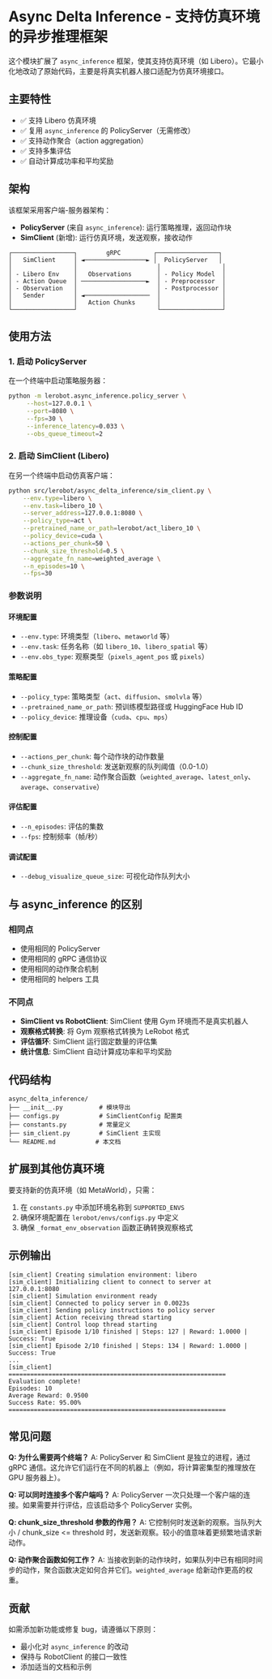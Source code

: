 # Async Delta Inference - 支持仿真环境的异步推理框架

这个模块扩展了 `async_inference` 框架，使其支持仿真环境（如 Libero）。它最小化地改动了原始代码，主要是将真实机器人接口适配为仿真环境接口。

## 主要特性

- ✅ 支持 Libero 仿真环境
- ✅ 复用 `async_inference` 的 PolicyServer（无需修改）
- ✅ 支持动作聚合（action aggregation）
- ✅ 支持多集评估
- ✅ 自动计算成功率和平均奖励

## 架构

该框架采用客户端-服务器架构：

- **PolicyServer** (来自 `async_inference`): 运行策略推理，返回动作块
- **SimClient** (新增): 运行仿真环境，发送观察，接收动作

```
┌─────────────────┐        gRPC         ┌─────────────────┐
│   SimClient     │ ◄─────────────────► │  PolicyServer   │
│                 │                      │                 │
│ - Libero Env    │   Observations       │ - Policy Model  │
│ - Action Queue  │ ──────────────────►  │ - Preprocessor  │
│ - Observation   │                      │ - Postprocessor │
│   Sender        │ ◄──────────────────  │                 │
│                 │   Action Chunks      │                 │
└─────────────────┘                      └─────────────────┘
```

## 使用方法

### 1. 启动 PolicyServer

在一个终端中启动策略服务器：

```bash
python -m lerobot.async_inference.policy_server \
     --host=127.0.0.1 \
     --port=8080 \
     --fps=30 \
     --inference_latency=0.033 \
     --obs_queue_timeout=2
```

### 2. 启动 SimClient (Libero)

在另一个终端中启动仿真客户端：

```bash
python src/lerobot/async_delta_inference/sim_client.py \
    --env.type=libero \
    --env.task=libero_10 \
    --server_address=127.0.0.1:8080 \
    --policy_type=act \
    --pretrained_name_or_path=lerobot/act_libero_10 \
    --policy_device=cuda \
    --actions_per_chunk=50 \
    --chunk_size_threshold=0.5 \
    --aggregate_fn_name=weighted_average \
    --n_episodes=10 \
    --fps=30
```

### 参数说明

#### 环境配置
- `--env.type`: 环境类型（`libero`、`metaworld` 等）
- `--env.task`: 任务名称（如 `libero_10`、`libero_spatial` 等）
- `--env.obs_type`: 观察类型（`pixels_agent_pos` 或 `pixels`）

#### 策略配置
- `--policy_type`: 策略类型（`act`、`diffusion`、`smolvla` 等）
- `--pretrained_name_or_path`: 预训练模型路径或 HuggingFace Hub ID
- `--policy_device`: 推理设备（`cuda`、`cpu`、`mps`）

#### 控制配置
- `--actions_per_chunk`: 每个动作块的动作数量
- `--chunk_size_threshold`: 发送新观察的队列阈值（0.0-1.0）
- `--aggregate_fn_name`: 动作聚合函数（`weighted_average`、`latest_only`、`average`、`conservative`）

#### 评估配置
- `--n_episodes`: 评估的集数
- `--fps`: 控制频率（帧/秒）

#### 调试配置
- `--debug_visualize_queue_size`: 可视化动作队列大小

## 与 async_inference 的区别

### 相同点
- 使用相同的 PolicyServer
- 使用相同的 gRPC 通信协议
- 使用相同的动作聚合机制
- 使用相同的 helpers 工具

### 不同点
- **SimClient vs RobotClient**: SimClient 使用 Gym 环境而不是真实机器人
- **观察格式转换**: 将 Gym 观察格式转换为 LeRobot 格式
- **评估循环**: SimClient 运行固定数量的评估集
- **统计信息**: SimClient 自动计算成功率和平均奖励

## 代码结构

```
async_delta_inference/
├── __init__.py          # 模块导出
├── configs.py           # SimClientConfig 配置类
├── constants.py         # 常量定义
├── sim_client.py        # SimClient 主实现
└── README.md           # 本文档
```

## 扩展到其他仿真环境

要支持新的仿真环境（如 MetaWorld），只需：

1. 在 `constants.py` 中添加环境名称到 `SUPPORTED_ENVS`
2. 确保环境配置在 `lerobot/envs/configs.py` 中定义
3. 确保 `_format_env_observation` 函数正确转换观察格式

## 示例输出

```
[sim_client] Creating simulation environment: libero
[sim_client] Initializing client to connect to server at 127.0.0.1:8080
[sim_client] Simulation environment ready
[sim_client] Connected to policy server in 0.0023s
[sim_client] Sending policy instructions to policy server
[sim_client] Action receiving thread starting
[sim_client] Control loop thread starting
[sim_client] Episode 1/10 finished | Steps: 127 | Reward: 1.0000 | Success: True
[sim_client] Episode 2/10 finished | Steps: 134 | Reward: 1.0000 | Success: True
...
[sim_client] 
============================================================
Evaluation complete!
Episodes: 10
Average Reward: 0.9500
Success Rate: 95.00%
============================================================
```

## 常见问题

**Q: 为什么需要两个终端？**
A: PolicyServer 和 SimClient 是独立的进程，通过 gRPC 通信。这允许它们运行在不同的机器上（例如，将计算密集型的推理放在 GPU 服务器上）。

**Q: 可以同时连接多个客户端吗？**
A: PolicyServer 一次只处理一个客户端的连接。如果需要并行评估，应该启动多个 PolicyServer 实例。

**Q: chunk_size_threshold 参数的作用？**
A: 它控制何时发送新的观察。当队列大小 / chunk_size <= threshold 时，发送新观察。较小的值意味着更频繁地请求新动作。

**Q: 动作聚合函数如何工作？**
A: 当接收到新的动作块时，如果队列中已有相同时间步的动作，聚合函数决定如何合并它们。`weighted_average` 给新动作更高的权重。

## 贡献

如需添加新功能或修复 bug，请遵循以下原则：
- 最小化对 `async_inference` 的改动
- 保持与 RobotClient 的接口一致性
- 添加适当的文档和示例

